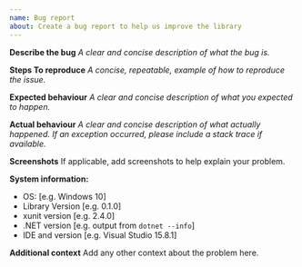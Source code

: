 ```yaml
---
name: Bug report
about: Create a bug report to help us improve the library
---
```


**Describe the bug**
_A clear and concise description of what the bug is._

**Steps To reproduce**
_A concise, repeatable, example of how to reproduce the issue._

**Expected behaviour**
_A clear and concise description of what you expected to happen._

**Actual behaviour**
_A clear and concise description of what actually happened. If an exception occurred, please include a stack trace if available._

**Screenshots**
If applicable, add screenshots to help explain your problem.

**System information:**
 - OS: [e.g. Windows 10]
 - Library Version [e.g. 0.1.0]
 - xunit version [e.g. 2.4.0]
 - .NET version [e.g. output from `dotnet --info`]
 - IDE and version [e.g. Visual Studio 15.8.1]

**Additional context**
Add any other context about the problem here.
